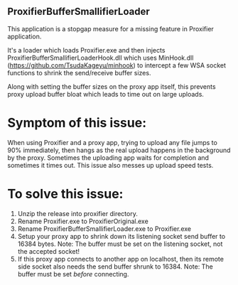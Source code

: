 ## ProxifierBufferSmallifierLoader

This application is a stopgap measure for a missing feature in Proxifier application.

It's a loader which loads Proxifier.exe and then injects ProxifierBufferSmallifierLoaderHook.dll which uses MinHook.dll (https://github.com/TsudaKageyu/minhook) to intercept a few WSA socket functions to shrink the send/receive buffer sizes.

Along with setting the buffer sizes on the proxy app itself, this prevents proxy upload buffer bloat which leads to time out on large uploads.

# Symptom of this issue:

When using Proxifier and a proxy app, trying to upload any file jumps to 90% immediately, then hangs as the real upload happens in the background by the proxy. Sometimes the uploading app waits for completion and sometimes it times out. This issue also messes up upload speed tests.

# To solve this issue:

1. Unzip the release into proxifier directory.
2. Rename Proxifier.exe to ProxifierOriginal.exe
3. Rename ProxifierBufferSmallifierLoader.exe to Proxifier.exe
4. Setup your proxy app to shrink down its listening socket send buffer to 16384 bytes. Note: The buffer must be set on the listening socket, not the accepted socket!
5. If this proxy app connects to another app on localhost, then its remote side socket also needs the send buffer shrunk to 16384. Note: The buffer must be set *before* connecting.
